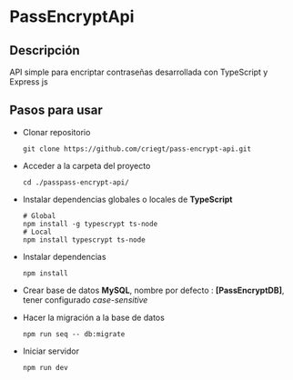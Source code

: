 # PassEncryptApi

## Descripción
API simple para encriptar contraseñas desarrollada con TypeScript y Express js

## Pasos para usar

* Clonar repositorio
    ```
    git clone https://github.com/criegt/pass-encrypt-api.git
    ```

* Acceder a la carpeta del proyecto
    ```
    cd ./passpass-encrypt-api/
    ```

* Instalar dependencias globales o locales de **TypeScript**
    ```npm
    # Global
    npm install -g typescrypt ts-node
    # Local
    npm install typescrypt ts-node
    ```

* Instalar dependencias
    ```
    npm install
    ```

* Crear base de datos **MySQL**, nombre por defecto : **[PassEncryptDB]**, tener configurado _case-sensitive_

* Hacer la migración a la base de datos
    ```
    npm run seq -- db:migrate
    ```
    
* Iniciar servidor
    ```
    npm run dev
    ```


